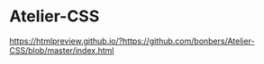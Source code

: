 # Atelier-CSS

https://htmlpreview.github.io/?https://github.com/bonbers/Atelier-CSS/blob/master/index.html

